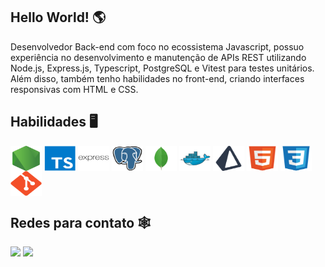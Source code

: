 ## Hello World! 🌎
Desenvolvedor Back-end com foco no ecossistema Javascript, possuo experiência no desenvolvimento e manutenção de APIs REST utilizando Node.js, Express.js, Typescript, PostgreSQL e Vitest para testes unitários. Além disso, também tenho habilidades no front-end, criando interfaces responsivas com HTML e CSS.

<i class="devicon-devicon-plain"></i>

## Habilidades 🖥️
<div display: 'inline-block'>
  <img align="center" alt="Nodejs" height="40" width="50" src="https://raw.githubusercontent.com/devicons/devicon/master/icons/nodejs/nodejs-original.svg">
  <img align="center" alt="Ts" height="40" width="50" src="https://raw.githubusercontent.com/devicons/devicon/master/icons/typescript/typescript-plain.svg">
  <img align="center" alt="Express" height="40" width="50" src="https://raw.githubusercontent.com/devicons/devicon/master/icons/express/express-original-wordmark.svg">
  <img align="center" alt="PostgreSQL" height="40" width="50" src="https://raw.githubusercontent.com/devicons/devicon/master/icons/postgresql/postgresql-original.svg">
  <img align="center" alt="MongoDB" height="40" width="50" src="https://raw.githubusercontent.com/devicons/devicon/master/icons/mongodb/mongodb-original.svg">
  <img align="center" alt="Docker" height="40" width="50" src="https://raw.githubusercontent.com/devicons/devicon/master/icons/docker/docker-original.svg">
  <img align="center" alt="Docker" height="40" width="50" src="https://raw.githubusercontent.com/devicons/devicon/master/icons/prisma/prisma-original.svg">
  <img align="center" alt="HTML" height="40" width="50" src="https://raw.githubusercontent.com/devicons/devicon/master/icons/html5/html5-original.svg">
  <img align="center" alt="CSS" height="40" width="50" src="https://raw.githubusercontent.com/devicons/devicon/master/icons/css3/css3-original.svg">
  <img align="center" alt="Git" height="40" width="50" src="https://raw.githubusercontent.com/devicons/devicon/master/icons/git/git-original.svg">
</div>



## Redes para contato 🕸
<div display: 'inline-block'> 
    <a href="mailto:matheusbastosandrade@gmail.com" target="_blank"> <img src="https://img.shields.io/badge/-Gmail-%23333?style=for-the-badge&logo=gmail&logoColor=white"></a>
    <a href="https://www.linkedin.com/in/maatheusbastos/" target="_blank"><img src="https://img.shields.io/badge/-LinkedIn-%230077B5?style=for-the-badge&logo=linkedin&logoColor=white"></a>
</div>


